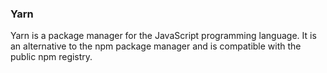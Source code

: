 ### Yarn

Yarn is a package manager for the JavaScript programming language.
It is an alternative to the npm package manager and is compatible with the public npm registry.
